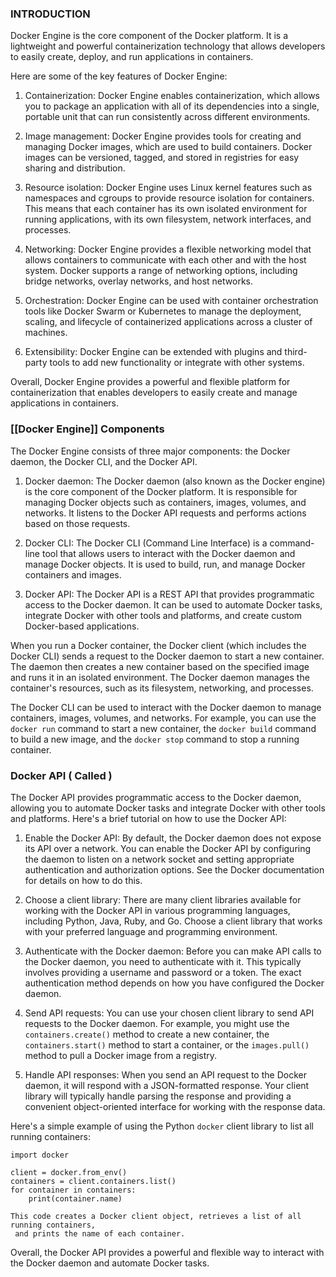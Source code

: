### INTRODUCTION
Docker Engine is the core component of the Docker platform. It is a lightweight and powerful containerization technology that allows developers to easily create, deploy, and run applications in containers.

Here are some of the key features of Docker Engine:

1.  Containerization: Docker Engine enables containerization, which allows you to package an application with all of its dependencies into a single, portable unit that can run consistently across different environments. 

2.  Image management: Docker Engine provides tools for creating and managing Docker images, which are used to build containers. Docker images can be versioned, tagged, and stored in registries for easy sharing and distribution.
  
3.  Resource isolation: Docker Engine uses Linux kernel features such as namespaces and cgroups to provide resource isolation for containers. This means that each container has its own isolated environment for running applications, with its own filesystem, network interfaces, and processes.

4.  Networking: Docker Engine provides a flexible networking model that allows containers to communicate with each other and with the host system. Docker supports a range of networking options, including bridge networks, overlay networks, and host networks.  

5.  Orchestration: Docker Engine can be used with container orchestration tools like   Docker Swarm or Kubernetes to manage the deployment, scaling, and lifecycle of containerized applications across a cluster of machines.
  
6.  Extensibility: Docker Engine can be extended with plugins and third-party tools to add new functionality or integrate with other systems.
  
Overall, Docker Engine provides a powerful and flexible platform for containerization that enables developers to easily create and manage applications in containers.


### [[Docker Engine]] Components

The Docker Engine consists of three major components: the Docker daemon, the Docker CLI, and the Docker API.

1.  Docker daemon: The Docker daemon (also known as the Docker engine) is the core component of the Docker platform. It is responsible for managing Docker objects such as containers, images, volumes, and networks. It listens to the Docker API requests and performs actions based on those requests.  

2.  Docker CLI: The Docker CLI (Command Line Interface) is a command-line tool that allows users to interact with the Docker daemon and manage Docker objects. It is used to build, run, and manage Docker containers and images. 

3.  Docker API: The Docker API is a REST API that provides programmatic access to the Docker daemon. It can be used to automate Docker tasks, integrate Docker with other tools and platforms, and create custom Docker-based applications.
   
When you run a Docker container, the Docker client (which includes the Docker CLI) sends a request to the Docker daemon to start a new container. The daemon then creates a new container based on the specified image and runs it in an isolated environment. The Docker daemon manages the container's resources, such as its filesystem, networking, and processes.

The Docker CLI can be used to interact with the Docker daemon to manage containers, images, volumes, and networks. For example, you can use the `` docker run `` command to start a new container, the `` docker build `` command to build a new image, and the `docker stop` command to stop a running container.

### Docker API ( Called )

The Docker API provides programmatic access to the Docker daemon, allowing you to automate Docker tasks and integrate Docker with other tools and platforms. Here's a brief tutorial on how to use the Docker API:

1.  Enable the Docker API: By default, the Docker daemon does not expose its API over a network. You can enable the Docker API by configuring the daemon to listen on a network socket and setting appropriate authentication and authorization options. See the Docker documentation for details on how to do this.

2.  Choose a client library: There are many client libraries available for working with the Docker API in various programming languages, including Python, Java, Ruby, and Go. Choose a client library that works with your preferred language and programming environment.

3.  Authenticate with the Docker daemon: Before you can make API calls to the Docker daemon, you need to authenticate with it. This typically involves providing a username and password or a token. The exact authentication method depends on how you have configured the Docker daemon.

4.  Send API requests: You can use your chosen client library to send API requests to the Docker daemon. For example, you might use the `containers.create()` method to create a new container, the `containers.start()` method to start a container, or the `images.pull()` method to pull a Docker image from a registry.
 
 5.  Handle API responses: When you send an API request to the Docker daemon, it will respond with a JSON-formatted response. Your client library will typically handle parsing the response and providing a convenient object-oriented interface for working with the response data.  

Here's a simple example of using the Python `` docker `` client library to list all running containers:
```
import docker

client = docker.from_env()
containers = client.containers.list()
for container in containers:
    print(container.name)
```
	This code creates a Docker client object, retrieves a list of all running containers, 
	 and prints the name of each container.

Overall, the Docker API provides a powerful and flexible way to interact with the Docker daemon and automate Docker tasks.